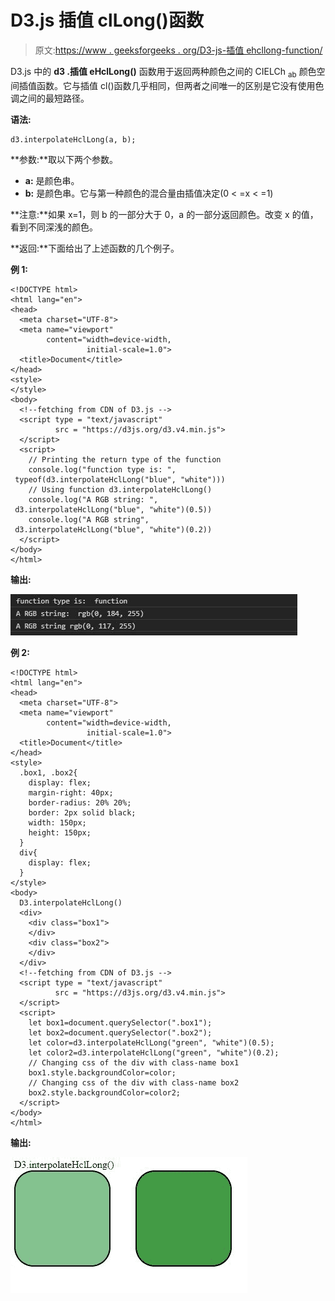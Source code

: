 # D3.js 插值 clLong()函数

> 原文:[https://www . geeksforgeeks . org/D3-js-插值 ehcllong-function/](https://www.geeksforgeeks.org/d3-js-interpolatehcllong-function/)

D3.js 中的 **d3 .插值 eHclLong()** 函数用于返回两种颜色之间的 CIELCh <sub>ab</sub> 颜色空间插值函数。它与插值 cl()函数几乎相同，但两者之间唯一的区别是它没有使用色调之间的最短路径。

**语法:**

```
d3.interpolateHclLong(a, b);
```

**参数:**取以下两个参数。

*   **a:** 是颜色串。
*   **b:** 是颜色串。它与第一种颜色的混合量由插值决定(0 < =x < =1)

**注意:**如果 x=1，则 b 的一部分大于 0，a 的一部分返回颜色。改变 x 的值，看到不同深浅的颜色。

**返回:**下面给出了上述函数的几个例子。

**例 1:**

```
<!DOCTYPE html>
<html lang="en">
<head>
  <meta charset="UTF-8">
  <meta name="viewport" 
        content="width=device-width,
                 initial-scale=1.0">
  <title>Document</title>
</head>
<style>
</style>
<body>
  <!--fetching from CDN of D3.js -->
  <script type = "text/javascript" 
          src = "https://d3js.org/d3.v4.min.js">
  </script>
  <script>
    // Printing the return type of the function
    console.log("function type is: ",
 typeof(d3.interpolateHclLong("blue", "white")))
    // Using function d3.interpolateHclLong()
    console.log("A RGB string: ",
 d3.interpolateHclLong("blue", "white")(0.5))
    console.log("A RGB string",
 d3.interpolateHclLong("blue", "white")(0.2))
  </script>
</body>
</html>
```

**输出:**

![](img/5847c273fd930d385047d93312e5f12d.png)

**例 2:**

```
<!DOCTYPE html>
<html lang="en">
<head>
  <meta charset="UTF-8">
  <meta name="viewport" 
        content="width=device-width, 
                 initial-scale=1.0">
  <title>Document</title>
</head>
<style>
  .box1, .box2{
    display: flex;
    margin-right: 40px;
    border-radius: 20% 20%;
    border: 2px solid black;
    width: 150px;
    height: 150px;
  }
  div{
    display: flex;
  }
</style>
<body>
  D3.interpolateHclLong()
  <div>
    <div class="box1">
    </div>
    <div class="box2">
    </div>
  </div>
  <!--fetching from CDN of D3.js -->
  <script type = "text/javascript" 
          src = "https://d3js.org/d3.v4.min.js">
  </script>
  <script>
    let box1=document.querySelector(".box1");
    let box2=document.querySelector(".box2");
    let color=d3.interpolateHclLong("green", "white")(0.5);
    let color2=d3.interpolateHclLong("green", "white")(0.2); 
    // Changing css of the div with class-name box1
    box1.style.backgroundColor=color;
    // Changing css of the div with class-name box2
    box2.style.backgroundColor=color2;
  </script>
</body>
</html>
```

**输出:**

![](img/ee70496b0e0202867f15e8ca3fdd0019.png)